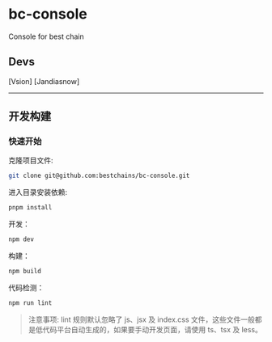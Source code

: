 # bc-console
Console for best chain

## Devs
[Vsion]
[Jandiasnow]

---

## 开发构建

### 快速开始

克隆项目文件:

```bash
git clone git@github.com:bestchains/bc-console.git
```

进入目录安装依赖:

```bash
pnpm install
```

开发：

```bash
npm dev
```

构建：

```bash
npm build
```

代码检测：

```bash
npm run lint
```
> 注意事项: lint 规则默认忽略了 js、jsx 及 index.css 文件，这些文件一般都是低代码平台自动生成的，如果要手动开发页面，请使用 ts、tsx 及 less。

